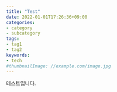 ```yaml
---
title: "Test"
date: 2022-01-01T17:26:36+09:00
categories:
- category
- subcategory
tags:
- tag1
- tag2
keywords:
- tech
#thumbnailImage: //example.com/image.jpg
---
```


<!--more-->
테스트입니다.
